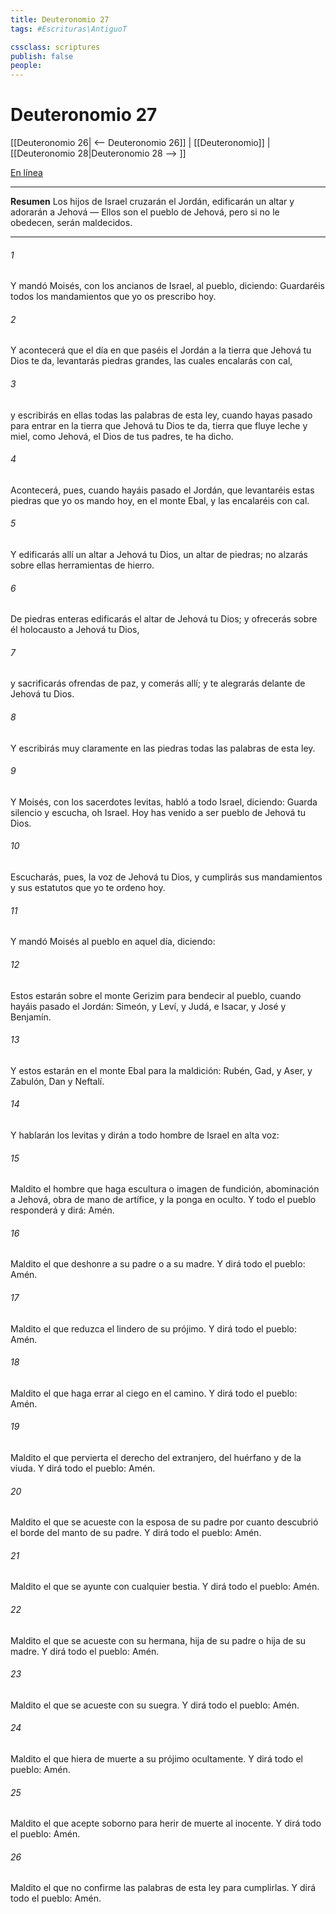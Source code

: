 ```yaml
---
title: Deuteronomio 27
tags: #Escrituras\AntiguoT

cssclass: scriptures
publish: false
people:
---
```


# Deuteronomio 27
[[Deuteronomio 26| <-- Deuteronomio 26]] | [[Deuteronomio]] | [[Deuteronomio 28|Deuteronomio 28 --> ]]

[En línea](https://churchofjesuschrist.org/study/scriptures/ot/deut/27?lang=spa)

---
__Resumen__
Los hijos de Israel cruzarán el Jordán, edificarán un altar y adorarán a Jehová — Ellos son el pueblo de Jehová, pero si no le obedecen, serán maldecidos.

---
###### 1 
Y mandó Moisés, con los ancianos de Israel, al pueblo, diciendo: Guardaréis todos los mandamientos que yo os prescribo hoy.

###### 2 
Y acontecerá que el día en que paséis el Jordán a la tierra que Jehová tu Dios te da, levantarás piedras grandes, las cuales encalarás con cal,

###### 3 
y escribirás en ellas todas las palabras de esta ley, cuando hayas pasado para entrar en la tierra que Jehová tu Dios te da, tierra que fluye leche y miel, como Jehová, el Dios de tus padres, te ha dicho.

###### 4 
Acontecerá, pues, cuando hayáis pasado el Jordán, que levantaréis estas piedras que yo os mando hoy, en el monte Ebal, y las encalaréis con cal.

###### 5 
Y edificarás allí un altar a Jehová tu Dios, un altar de piedras; no alzarás sobre ellas herramientas de hierro.

###### 6 
De piedras enteras edificarás el altar de Jehová tu Dios; y ofrecerás sobre él holocausto a Jehová tu Dios,

###### 7 
y sacrificarás ofrendas de paz, y comerás allí; y te alegrarás delante de Jehová tu Dios.

###### 8 
Y escribirás muy claramente en las piedras todas las palabras de esta ley.

###### 9 
Y Moisés, con los sacerdotes levitas, habló a todo Israel, diciendo: Guarda silencio y escucha, oh Israel. Hoy has venido a ser pueblo de Jehová tu Dios.

###### 10 
Escucharás, pues, la voz de Jehová tu Dios, y cumplirás sus mandamientos y sus estatutos que yo te ordeno hoy.

###### 11 
Y mandó Moisés al pueblo en aquel día, diciendo:

###### 12 
Estos estarán sobre el monte Gerizim para bendecir al pueblo, cuando hayáis pasado el Jordán: Simeón, y Leví, y Judá, e Isacar, y José y Benjamín.

###### 13 
Y estos estarán en el monte Ebal para  la maldición: Rubén, Gad, y Aser, y Zabulón, Dan y Neftalí.

###### 14 
Y hablarán los levitas y dirán a todo hombre de Israel en alta voz:

###### 15 
Maldito el hombre que haga escultura o imagen de fundición, abominación a Jehová, obra de mano de artífice, y la ponga en  oculto. Y todo el pueblo responderá y dirá: Amén.

###### 16 
Maldito el que deshonre a su padre o a su madre. Y dirá todo el pueblo: Amén.

###### 17 
Maldito el que reduzca el lindero de su prójimo. Y dirá todo el pueblo: Amén.

###### 18 
Maldito el que haga errar al ciego en el camino. Y dirá todo el pueblo: Amén.

###### 19 
Maldito el que pervierta el derecho del extranjero, del huérfano y de la viuda. Y dirá todo el pueblo: Amén.

###### 20 
Maldito el que se acueste con la esposa de su padre por cuanto descubrió el borde del manto de su padre. Y dirá todo el pueblo: Amén.

###### 21 
Maldito el que se ayunte con cualquier bestia. Y dirá todo el pueblo: Amén.

###### 22 
Maldito el que se acueste con su hermana, hija de su padre o hija de su madre. Y dirá todo el pueblo: Amén.

###### 23 
Maldito el que se acueste con su suegra. Y dirá todo el pueblo: Amén.

###### 24 
Maldito el que hiera de muerte a su prójimo ocultamente. Y dirá todo el pueblo: Amén.

###### 25 
Maldito el que acepte soborno para herir de muerte al inocente. Y dirá todo el pueblo: Amén.

###### 26 
Maldito el que no confirme las palabras de esta ley para cumplirlas. Y dirá todo el pueblo: Amén.

